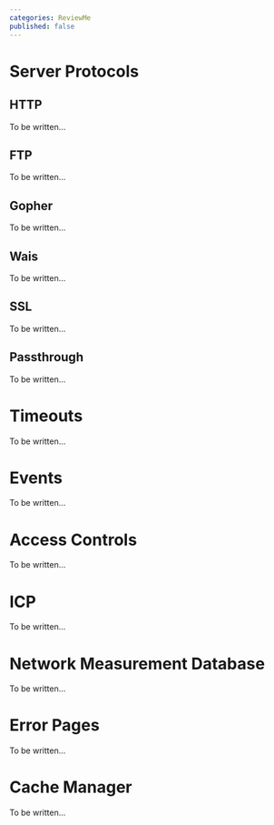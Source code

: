 ```yaml
---
categories: ReviewMe
published: false
---
```

# Server Protocols

## HTTP

To be written...

## FTP

To be written...

## Gopher

To be written...

## Wais

To be written...

## SSL

To be written...

## Passthrough

To be written...

# Timeouts

To be written...

# Events

To be written...

# Access Controls

To be written...

# ICP

To be written...

# Network Measurement Database

To be written...

# Error Pages

To be written...

# Cache Manager

To be written...
